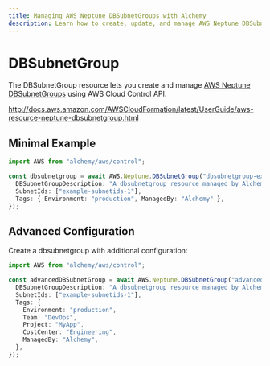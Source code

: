 ```yaml
---
title: Managing AWS Neptune DBSubnetGroups with Alchemy
description: Learn how to create, update, and manage AWS Neptune DBSubnetGroups using Alchemy Cloud Control.
---
```


# DBSubnetGroup

The DBSubnetGroup resource lets you create and manage [AWS Neptune DBSubnetGroups](https://docs.aws.amazon.com/neptune/latest/userguide/) using AWS Cloud Control API.

http://docs.aws.amazon.com/AWSCloudFormation/latest/UserGuide/aws-resource-neptune-dbsubnetgroup.html

## Minimal Example

```ts
import AWS from "alchemy/aws/control";

const dbsubnetgroup = await AWS.Neptune.DBSubnetGroup("dbsubnetgroup-example", {
  DBSubnetGroupDescription: "A dbsubnetgroup resource managed by Alchemy",
  SubnetIds: ["example-subnetids-1"],
  Tags: { Environment: "production", ManagedBy: "Alchemy" },
});
```

## Advanced Configuration

Create a dbsubnetgroup with additional configuration:

```ts
import AWS from "alchemy/aws/control";

const advancedDBSubnetGroup = await AWS.Neptune.DBSubnetGroup("advanced-dbsubnetgroup", {
  DBSubnetGroupDescription: "A dbsubnetgroup resource managed by Alchemy",
  SubnetIds: ["example-subnetids-1"],
  Tags: {
    Environment: "production",
    Team: "DevOps",
    Project: "MyApp",
    CostCenter: "Engineering",
    ManagedBy: "Alchemy",
  },
});
```

